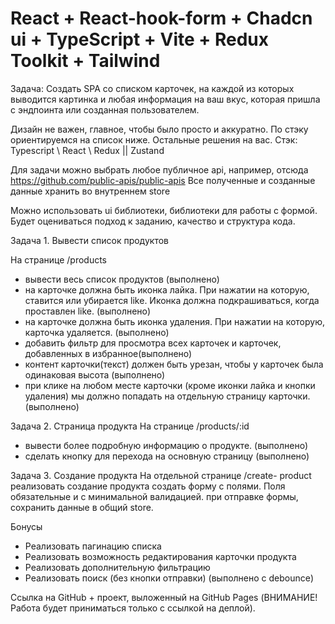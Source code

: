 # React + React-hook-form + Chadcn ui + TypeScript + Vite + Redux Toolkit + Tailwind 
Задача: 
Создать SPA со списком карточек, на каждой из которых выводится картинка и любая информация на ваш вкус, которая пришла с эндпоинта или созданная пользователем.

Дизайн не важен, главное, чтобы было просто и аккуратно. По стэку ориентируемся на список ниже. Остальные решения на вас.
Стэк: Typescript \ React \ Redux || Zustand

Для задачи можно выбрать любое публичное api, например, отсюда https://github.com/public-apis/public-apis Все полученные и созданные данные хранить во внутреннем store


Можно использовать ui библиотеки, библиотеки для работы с формой. 
Будет оцениваться подход к заданию, качество и структура кода.

Задача 1. Вывести список продуктов

На странице /products
- вывести весь список продуктов  (выполнено)
- на карточке должна быть иконка лайка. При нажатии на которую, ставится или убирается like. Иконка должна подкрашиваться, когда проставлен like.  (выполнено)
- на карточке должна быть иконка удаления. При нажатии на которую, карточка удаляется. (выполнено)
- добавить фильтр для просмотра всех карточек и карточек, добавленных в избранное(выполнено) 
- контент карточки(текст) должен быть урезан, чтобы у карточек была одинаковая высота (выполнено)
- при клике на любом месте карточки (кроме иконки лайка и кнопки удаления) мы должно попадать на отдельную страницу карточки. (выполнено)

Задача 2. Страница продукта
На странице /products/:id
- вывести более подробную информацию о продукте. (выполнено)
- сделать кнопку для перехода на основную страницу (выполнено)

Задача 3. Создание продукта
На отдельной странице /create- product реализовать создание продукта
создать форму с полями. Поля обязательные и с минимальной валидацией.
при отправке формы, сохранить данные в общий store.

Бонусы

- Реализовать пагинацию списка
- Реализовать возможность редактирования карточки продукта
- Реализовать дополнительную фильтрацию
- Реализовать поиск (без кнопки отправки) (выполнено с debounce)

Ссылка на GitHub + проект, выложенный на GitHub Pages (ВНИМАНИЕ! Работа будет приниматься только с ссылкой на деплой).


